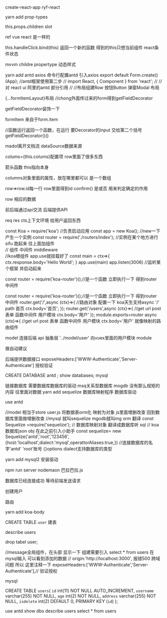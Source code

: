 create-react-app ryf-react

 yarn add prop-types

 this.props.children   slot

 ref  vue react 是一样的

 this.handleClick.bind(this) 返回一个新的函数 得到的this只想当前组件
 react条件状态

 mvvm childre propertype 动态样式

  
  
  yarn add antd axios 命令行配置antd 引入axios
  export default Form.create()(App);  //antd框架使用第二步
  // import React, { Component } from 'react';
// // 对 react ui 阿里的antd 部分引用
// //布局组建Row 按钮Button 弹窗Modal 布局

{...formItemLayout}布局
//chong外面传过来的form得到getFieldDecorator

getFieldDecorator装饰一下

formItem 来自于form.item

//函数运行返回一个函数，在运行 要Decorator的input 交给第二个括号
                           getFieldDecorator()()
                           
madol离开文档流
dataSource数据来源

colums={this.colums}配置项   row里面了很多东西

箭头函数 this指向本身

columns对象里面的属性，放在哪里都可以 是一个数组

row=>row.id每一行 row里面得到id 
confirm() 是或否   用来判定确定的作用

row 相应的数据



前后端通过api交流 后端提供API

req res  cts上下文环境 给用户返回东西

const Koa = require('koa')  //负责启动应用
const app = new Koa();  //new一下产生一个实例
const router = require('./routers/index');
//实例在某个地方进行sifu  跑起来 往上面加组件  
// 组件 中间件 middleware   
//koa根组件 app.use就挂载好了 
const main = ctx=>{
    ctx.response.body='Hello World';
}
app.use(main)
app.listen(3006) //监听某个框架 并启动起来

const router = require('koa-router')();//是一个函数 立即执行一下 得到router  中间件

const router = require('koa-router')();//是一个函数 立即执行一下 得到router  中间件
router.get('/',async (ctx)=>{    //路由对象 配置一下  koa天生支持async  '/' path  首页
    ctx.body='首页';
});
router.get('/users',async (ctx)=>{  //get url  post 表单  函数中间件  用户模块
    ctx.body='用户'
});
module.exports=router
async (ctx)=>{  //get url  post 表单  函数中间件  用户模块
    ctx.body='用户'  就像映射的路由组件

model 连接后端 api 抽象层
 '../model/user' 向vuex里面的用户模块 module

 <Search style={{width: 300}} onChange={this.searchUser.bind(this)}/>做自动建议 

 后端提供数据接口
 exposeHeaders:['WWW-Authenticate','Server-Authenticate'] 授权验证

 CREATE DATABASE antd ;  show databases;   mysql


链接数据库  需要数据库数据库的驱动 
msq关系型数据库  mogdb 没有那么规矩的内容 往里面对数据
yarn add sequelize 数据库映射程序  数据库驱动


 use antd

 //model 相当于store  user.js 将数据表orm化 映射为对象 js里面增删改查 回到数据库里面做增删改查
//mysql 就叫sequelize  mgodb就叫mg  orm 翻译
const Sequelize =require('sequelize');
// 数据库映射对象 翻译成数据库听 sql
// koa  数据库json obj   在此之前引入小助手
const sequelize= new Sequelize('antd','root','123456',{host:'localhost',dialect:'mysql',operattorAliases:true,}) //连接数据库的名字'antd' 'root'账号 {}options dialect支持数据库的类型

yarn add mysql2  安装驱动

npm run server  nodemaon 巴拉巴拉.js


数据库已经连接成功 等待前端发送请求

创建用户 

路由

yarn add koa-body

CREATE TABLE `user` 建表

describe users

drop tabel user;

//message全局组件，在头部 显示一下 组建需要引入
select * from users 在mysql输入 可以看到添加的数据
 // origin:'http://localhost:3000', 报错500 跨域问题 所以 这里注释一下 
    exposeHeaders:['WWW-Authenticate','Server-Authenticate'],// 验证授权


mysql 

CREATE TABLE `users`(
    `id` int(11) NOT NULL AUTO_INCREMENT,
     `username` varchar(255) NOT NULL,
     `age` int(2) NOT NULL,
     `address` varchar(255) NOT NULL,
     `isdelete` int(2) DEFAULT 0,
     PRIMARY KEY (`id`)
     );

use antd
show dbs
describe users
select * from users